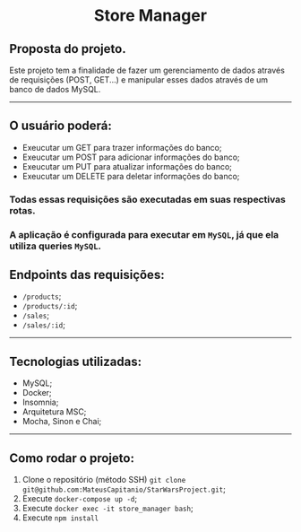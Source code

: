 <h1 align="center">Store Manager</h1>

<div>
  <h2>Proposta do projeto.</h2>
  <p>Este projeto tem a finalidade de fazer um gerenciamento de dados através de requisições (POST, GET...) e manipular esses dados através de um banco de dados MySQL.</p>
</div>

---

## O usuário poderá:
 - Exeucutar um GET para trazer informações do banco;
 - Exeucutar um POST para adicionar informações do banco;
 - Exeucutar um PUT para atualizar informações do banco;
 - Exeucutar um DELETE para deletar informações do banco;

### Todas essas requisições são executadas em suas respectivas rotas.
### A aplicação é configurada para executar em `MySQL`, já que ela utiliza queries `MySQL`.

## Endpoints das requisições:
 - `/products`;
 - `/products/:id`;
 - `/sales`;
 - `/sales/:id`;
 
 ---

## Tecnologias utilizadas:
 - MySQL;
 - Docker;
 - Insomnia;
 - Arquitetura MSC;
 - Mocha, Sinon e Chai;

---

## Como rodar o projeto:
  1. Clone o repositório (método SSH) `git clone git@github.com:MateusCapitanio/StarWarsProject.git`;
  2. Execute `docker-compose up -d`;
  3. Execute `docker exec -it store_manager bash`;
  4. Execute `npm install`
